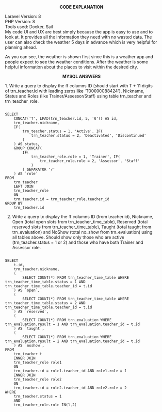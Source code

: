 <p align="center"><strong>CODE EXPLANATION</strong></p>
Laravel Version: 8<br/>
PHP Version: 8<br/>
Tools used: Docker, Sail
<br/>
My code UI and UX are best simply because
the app is easy to use and to look at. It provides all the information they need with no wasted data.
The user can also check the weather 5 days in advance which is very helpful for planning ahead.

As you can see, the weather is shown first since this is a weather app and people expect to see the weather conditions.
After the weather is some helpful information about the places to visit within the desired city.

<p align="center"><strong>MYSQL ANSWERS</strong></p>
1. Write a query to display the ff columns ID (should start
with T + 11 digits of trn_teacher.id with leading zeros like
'T00000088424'), Nickname, Status and Roles (like
Trainer/Assessor/Staff) using table trn_teacher and
trn_teacher_role.

<pre><code>
SELECT 
    CONCAT('T', LPAD(trn_teacher.id, 5, '0')) AS id,
    trn_teacher.nickname, 
    IF(
        trn_teacher.status = 1, 'Active', IF(
            trn_teacher.status = 2, 'Deactivated', 'Discontinued'
        )
    ) AS status,
    GROUP_CONCAT(
        IF(
            trn_teacher_role.role = 1, 'Trainer', IF(
                trn_teacher_role.role = 2, 'Assessor', 'Staff'
            )
        ) SEPARATOR '/'
    ) AS `role`
FROM
    trn_teacher 
    LEFT JOIN 
    trn_teacher_role 
    ON
    trn_teacher.id = trn_teacher_role.teacher_id
GROUP BY
    trn_teacher.id
</code></pre>

2. Write a query to display the ff columns ID (from teacher.id),
Nickname, Open (total open slots from trn_teacher_time_table),
Reserved (total reserved slots from trn_teacher_time_table),
Taught (total taught from trn_evaluation) and NoShow (total
no_show from trn_evaluation) using all tables above. Should
show only those who are active (trn_teacher.status = 1 or 2)
and those who have both Trainer and Assessor role.

<pre><code>
SELECT
    t.id,
    trn_teacher.nickname,
    (
        SELECT COUNT(*) FROM trn_teacher_time_table WHERE trn_teacher_time_table.status = 1 AND trn_teacher_time_table.teacher_id = t.id
    ) AS `open`,
    (
        SELECT COUNT(*) FROM trn_teacher_time_table WHERE trn_teacher_time_table.status = 2 AND trn_teacher_time_table.teacher_id = t.id
    ) AS `reserved`,
    (
        SELECT COUNT(*) FROM trn_evaluation WHERE trn_evaluation.result = 1 AND trn_evaluation.teacher_id = t.id
    ) AS `taught`,
    (
        SELECT COUNT(*) FROM trn_evaluation WHERE trn_evaluation.result = 2 AND trn_evaluation.teacher_id = t.id
    ) AS `noshow`,
FROM
    trn_teacher t
    INNER JOIN
    trn_teacher_role role1
    ON
    trn_teacher.id = role1.teacher_id AND role1.role = 1
    INNER JOIN
    trn_teacher_role role2
    ON
    trn_teacher.id = role2.teacher_id AND role2.role = 2
WHERE
    trn_teacher.status = 1
    AND
    trn_teacher_role.role IN(1,2)
</code></pre>